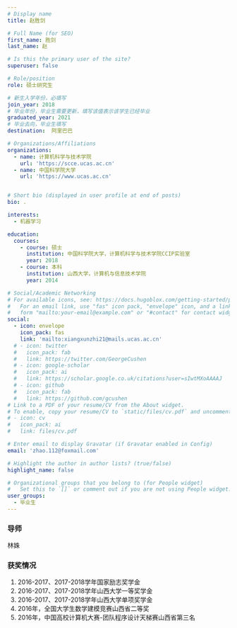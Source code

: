 ```yaml
---
# Display name
title: 赵胜剑

# Full Name (for SEO)
first_name: 胜剑
last_name: 赵

# Is this the primary user of the site?
superuser: false

# Role/position
role: 硕士研究生 

# 新生入学年份，必填写
join_year: 2018
# 毕业年份，毕业生需要更新，填写该值表示该学生已经毕业
graduated_year: 2021
# 毕业去向，毕业生填写
destination:  阿里巴巴

# Organizations/Affiliations
organizations:
  - name: 计算机科学与技术学院
    url: 'https://scce.ucas.ac.cn'  
  - name: 中国科学院大学
    url: 'https://www.ucas.ac.cn'


# Short bio (displayed in user profile at end of posts)
bio: .

interests:
  - 机器学习

education:
  courses:
    - course: 硕士
      institution: 中国科学院大学，计算机科学与技术学院CCIP实验室
      year: 2018
    - course: 本科
      institution: 山西大学，计算机与信息技术学院
      year: 2014

# Social/Academic Networking
# For available icons, see: https://docs.hugoblox.com/getting-started/page-builder/#icons
#   For an email link, use "fas" icon pack, "envelope" icon, and a link in the
#   form "mailto:your-email@example.com" or "#contact" for contact widget.
social:
  - icon: envelope
    icon_pack: fas
    link: 'mailto:xiangxunzhi21@mails.ucas.ac.cn'
  # - icon: twitter
  #   icon_pack: fab
  #   link: https://twitter.com/GeorgeCushen
  # - icon: google-scholar
  #   icon_pack: ai
  #   link: https://scholar.google.co.uk/citations?user=sIwtMXoAAAAJ
  # - icon: github
  #   icon_pack: fab
  #   link: https://github.com/gcushen
# Link to a PDF of your resume/CV from the About widget.
# To enable, copy your resume/CV to `static/files/cv.pdf` and uncomment the lines below.
# - icon: cv
#   icon_pack: ai
#   link: files/cv.pdf

# Enter email to display Gravatar (if Gravatar enabled in Config)
email: 'zhao.112@foxmail.com'

# Highlight the author in author lists? (true/false)
highlight_name: false

# Organizational groups that you belong to (for People widget)
#   Set this to `[]` or comment out if you are not using People widget.
user_groups:
  - 毕业生
---
```

### **导师** 
林姝



### **获奖情况**

1. 2016-2017、2017-2018学年国家励志奖学金
2. 2016-2017、2017-2018学年山西大学一等奖学金
3. 2016-2017、2017-2018学年山西大学单项奖学金
4. 2016年，全国大学生数学建模竞赛山西省二等奖
5. 2016年，中国高校计算机大赛-团队程序设计天梯赛山西省第三名